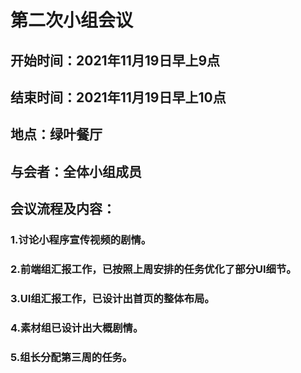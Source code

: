 # 第二次小组会议
## 开始时间：2021年11月19日早上9点

## 结束时间：2021年11月19日早上10点

## 地点：绿叶餐厅

## 与会者：全体小组成员

## 会议流程及内容：
### 1.讨论小程序宣传视频的剧情。
### 2.前端组汇报工作，已按照上周安排的任务优化了部分UI细节。
### 3.UI组汇报工作，已设计出首页的整体布局。
### 4.素材组已设计出大概剧情。
### 5.组长分配第三周的任务。